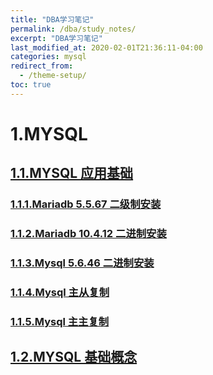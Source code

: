 ```yaml
---
title: "DBA学习笔记"
permalink: /dba/study_notes/
excerpt: "DBA学习笔记"
last_modified_at: 2020-02-01T21:36:11-04:00
categories: mysql
redirect_from:
  - /theme-setup/
toc: true
---
```


# 1.MYSQL

## [1.1.MYSQL 应用基础](/dba/mysql-base/)
### [1.1.1.Mariadb 5.5.67 二级制安装](/dba/mariadb-setup/)
### [1.1.2.Mariadb 10.4.12 二进制安装](/dba/install-mariadb10/) 
### [1.1.3.Mysql 5.6.46 二进制安装](/dba/install-mysql57/) 
### [1.1.4.Mysql 主从复制](/dba/mysql-master-slave-replication/) 
### [1.1.5.Mysql 主主复制]( ) 

## [1.2.MYSQL 基础概念](/dba/mysql-concept/)